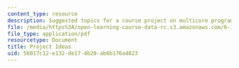 ```yaml
---
content_type: resource
description: Suggested topics for a course project on multicore programming.
file: /media/https%3A/open-learning-course-data-rc.s3.amazonaws.com/6-189-multicore-programming-primer-january-iap-2007/56017c12e132de174b20ab6b176a4823_project_ideas.pdf
file_type: application/pdf
resourcetype: Document
title: Project Ideas
uid: 56017c12-e132-de17-4b20-ab6b176a4823
---
```

